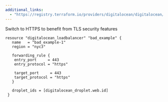 ```yaml
---
additional_links: 
  - "https://registry.terraform.io/providers/digitalocean/digitalocean/latest/docs/resources/loadbalancer"
---
```


Switch to HTTPS to benefit from TLS security features

```hcl
resource "digitalocean_loadbalancer" "bad_example" {
   name   = "bad_example-1"
   region = "nyc3"
   
   forwarding_rule {
 	entry_port     = 443
 	entry_protocol = "https"
   
 	target_port     = 443
 	target_protocol = "https"
   }
   
   droplet_ids = [digitalocean_droplet.web.id]
 }
```
